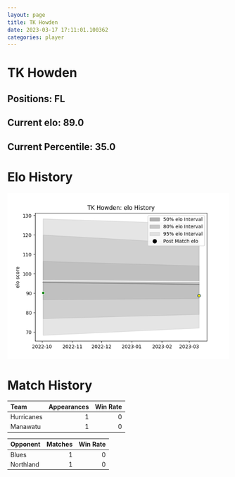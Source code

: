 ```yaml
---  
layout: page  
title: TK Howden  
date: 2023-03-17 17:11:01.100362  
categories: player  
---
```

# TK Howden

## Positions: FL

## Current elo: 89.0

## Current Percentile: 35.0

# Elo History


![elo history](history_TKHowden.png)
# Match History


| Team       |   Appearances |   Win Rate |
|:-----------|--------------:|-----------:|
| Hurricanes |             1 |          0 |
| Manawatu   |             1 |          0 |

| Opponent   |   Matches |   Win Rate |
|:-----------|----------:|-----------:|
| Blues      |         1 |          0 |
| Northland  |         1 |          0 |